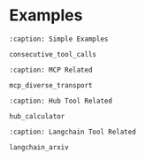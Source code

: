 # Examples

```{toctree}
:caption: Simple Examples

consecutive_tool_calls
```

```{toctree}
:caption: MCP Related

mcp_diverse_transport
```

```{toctree}
:caption: Hub Tool Related

hub_calculator
```

```{toctree}
:caption: Langchain Tool Related

langchain_arxiv
```
